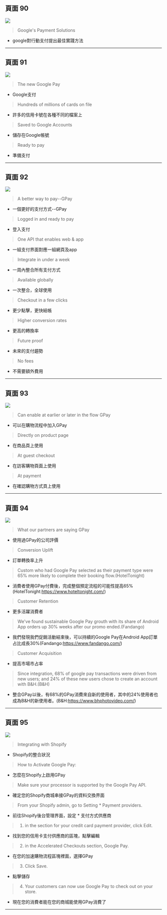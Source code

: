 

## 頁面 90
![](../images/google-retail-ux-playbook-90.png)

>Google's Payment Solutions
* google對行動支付提出最佳實踐方法

---

## 頁面 91
![](../images/google-retail-ux-playbook-91.png)

>The new Google Pay
* Google支付

>Hundreds of millions of cards on file
* 許多的信用卡號在各種不同的檔案上

>Saved to Google Accounts
* 儲存在Google帳號

>Ready to pay
* 準備支付


---

## 頁面 92
![](../images/google-retail-ux-playbook-92.png)

>A better way to pay--GPay
* 一個更好的支付方式--GPay
  
>  Logged in and ready to pay
*   登入支付
>  One API that enables web & app
*   一組支付界面對應一組網頁及app
>  Integrate in under a week
*   一周內整合所有支付方式
>  Available globally
*   一次整合，全球使用
>  Checkout in a few clicks
*   更少點擊，更快結帳
>  Higher conversion rates
*   更高的轉換率
>  Future proof
*   未來的支付趨勢
>  No fees
*   不需要額外費用

---

## 頁面 93
![](../images/google-retail-ux-playbook-93.png)
>Can enable at earlier or later in the flow GPay
* 可以在購物流程中加入GPay

>Directly on product page
* 在商品頁上使用
>At guest checkout
* 在訪客購物頁面上使用
>At payment
* 在確認購物方式頁上使用

---

## 頁面 94
![](../images/google-retail-ux-playbook-94.png)
>What our partners are saying GPay
* 使用過GPay的公司評價

>Conversion Uplift
* 訂單轉換率上升
>Custom who had Google Pay selected as their payment type were 65% more likely to complete their booking flow.(HotelTonight)
* 消費者使用GPay付費後，完成整個預定流程的可能性提高65%(HotelTonight:https://www.hoteltonight.com/)
>Customer Retention
* 更多活躍消費者
>We've found sustainable Google Pay grouth with its share of Android App orders up 30% weeks after our promo ended.(Fandango)
* 我們發現我們促銷活動結束後，可以持續的Google Pay在Android App訂單占比成長30%(Fandango:https://www.fandango.com/)
>Customer Acquisition
* 提高市場市占率
>Since integration, 68% of google pay transactions were driven from new users; and 24% of these new users chose to create an account with B&H.(B&H)
* 整合GPay以後，有68%的GPay消費來自新的使用者，其中的24%使用者也成為B&H的新使用者。(B&H:https://www.bhphotovideo.com/)

---

## 頁面 95
![](../images/google-retail-ux-playbook-95.png)
>Integrating with Shopify
* Shopify的整合狀況
>How to Activate Google Pay:
* 怎麼在Shopify上啟用GPay
>Make sure your processor is supported by the Google Pay API.
* 確定您的Shopify商城串接GPay的資料交換界面
>From your Shopify admin, go to Setting *  Payment providers.
* 前往Shopify後台管理界面，設定 *  支付方式供應商
>  1.  in the section for your credit card payment provider, click Edit.
*   找到您的信用卡支付供應商的區塊，點擊編輯
>  2.  in the Accelerated Checkouts section, Google Pay.
*   在您的加速購物流程區塊裡面，選擇GPay
>  3.  Click Save.
*   點擊儲存
>  4.  Your customers can now use Google Pay to check out on your store.
*   現在您的消費者能在您的商城能使用GPay消費了


---
